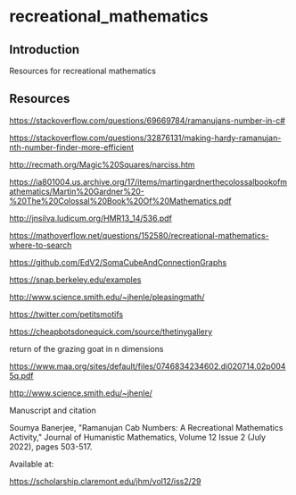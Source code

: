 # recreational_mathematics


## Introduction

Resources for recreational mathematics


## Resources

https://stackoverflow.com/questions/69669784/ramanujans-number-in-c#

https://stackoverflow.com/questions/32876131/making-hardy-ramanujan-nth-number-finder-more-efficient

http://recmath.org/Magic%20Squares/narciss.htm

https://ia801004.us.archive.org/17/items/martingardnerthecolossalbookofmathematics/Martin%20Gardner%20-%20The%20Colossal%20Book%20Of%20Mathematics.pdf

http://jnsilva.ludicum.org/HMR13_14/536.pdf

https://mathoverflow.net/questions/152580/recreational-mathematics-where-to-search

https://github.com/EdV2/SomaCubeAndConnectionGraphs

https://snap.berkeley.edu/examples

http://www.science.smith.edu/~jhenle/pleasingmath/

https://twitter.com/petitsmotifs

https://cheapbotsdonequick.com/source/thetinygallery

return of the grazing goat in n dimensions

https://www.maa.org/sites/default/files/0746834234602.di020714.02p0045q.pdf

http://www.science.smith.edu/~jhenle/


Manuscript and citation

Soumya Banerjee, "Ramanujan Cab Numbers: A Recreational Mathematics Activity," Journal of Humanistic Mathematics, Volume 12 Issue 2 (July 2022), pages 503-517.

Available at:

https://scholarship.claremont.edu/jhm/vol12/iss2/29

